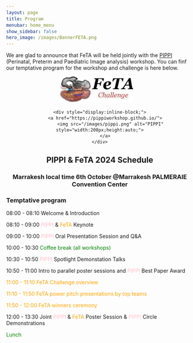 ```yaml
---
layout: page
title: Program
menubar: home_menu
show_sidebar: false
hero_image: /images/BannerFETA.png
---
```





We are glad to announce that FeTA will be held jointly with the [PIPPI](https://pippiworkshop.github.io/) (Perinatal, Preterm and Paediatric Image analysis) workshop. You can finf our temptative program for the workshop and challenge is here below.

<div style="text-align:center;">
    <div style="display:inline-block; margin-right: 20px;">
        <img src="/images/feta.png" alt="feta" style="width:200px;height:auto;">
    </div>

    <div style="display:inline-block;">
        <a href="https://pippiworkshop.github.io/">
            <img src="/images/pippi.png" alt="PIPPI" style="width:200px;height:auto;">
        </a>
    </div>
</div>


<h2 style="text-align: center;">PIPPI & FeTA 2024 Schedule</h2>

<h3 style="text-align: center;">Marrakesh local time 
6th October @Marrakesh PALMERAIE Convention Center</h3>



### Temptative program
08:00 - 08:10 Welcome & Introduction

08:10 - 09:00 <span style="color: pink;"> PIPPI</span> &<span style="color: orange;"> FeTA</span> Keynote

09:00 - 10:00 <span style="color: pink;"> PIPPI</span> Oral Presentation Session and Q&A

10:00 - 10:30 <span style="color: green;"> Coffee break (all workshops) </span>

10:30 - 10:50 <span style="color: pink;"> PIPPI</span> Spotlight Demonstation Talks

10:50 - 11:00 Intro to parallel poster sessions and <span style="color: pink;"> PIPPI</span> Best Paper Award

<span style="color: orange;"> 11:00 - 11:10 FeTA Challenge overview</span>

<span style="color: orange;"> 11:10 - 11:50 FeTA power pitch presentations by top teams</span>

<span style="color: orange;"> 11:50 - 12:00 FeTA winners ceremony</span>

12:00 - 13:30 Joint <span style="color: pink;"> PIPPI</span> & <span style="color: orange;"> FeTA</span> Poster Session & <span style="color: pink;"> PIPPI</span> Circle Demonstrations

<span style="color: green;">Lunch</span>
